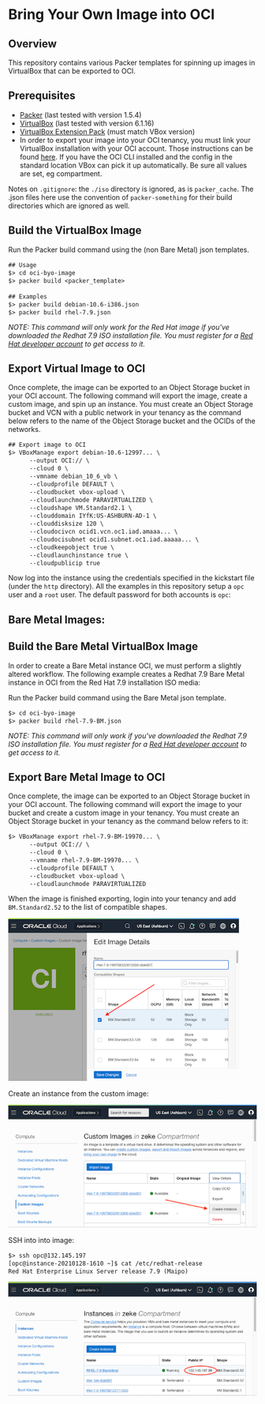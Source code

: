 # Bring Your Own Image into OCI
## Overview

This repository contains various Packer templates for spinning up images in VirtualBox that can be exported to OCI.

## Prerequisites
 * [Packer](https://www.packer.io/) (last tested with version 1.5.4)
 * [VirtualBox](https://www.virtualbox.org/) (last tested with version 6.1.16)
 * [VirtualBox Extension Pack](https://www.virtualbox.org/wiki/Downloads) (must match VBox version)
 * In order to export your image into your OCI tenancy, you must link your VirtualBox installation with your OCI account. Those instructions can be found [here](http://www.oracle.com/us/technologies/virtualization/oracle-vm-vb-oci-export-20190502-5480003.pdf). If you have the OCI CLI installed and the config in the standard location VBox can pick it up automatically. Be sure all values are set, eg compartment.

 Notes on `.gitignore`: the `./iso` directory is ignored, as is `packer_cache`. The
 .json files here use the convention of `packer-something` for their build directories
 which are ignored as well.

## Build the VirtualBox Image
Run the Packer build command using the (non Bare Metal) json templates.
```
## Usage
$> cd oci-byo-image
$> packer build <packer_template>

## Examples
$> packer build debian-10.6-i386.json
$> packer build rhel-7.9.json
```

*NOTE: This command will only work for the Red Hat image if you've downloaded the Redhat 7.9 ISO installation file. You must register for a [Red Hat developer account](https://sso.redhat.com/auth/realms/redhat-external/login-actions/registration?client_id=rhd-web&tab_id=TPAJPLu9Cnk) to get access to it.*


## Export Virtual Image to OCI
Once complete, the image can be exported to an Object Storage bucket in your OCI account. The following command will export the image, create a custom image, and spin up an instance. You must create an Object Storage bucket and VCN with a public network in your tenancy as the command below refers to the name of the Object Storage bucket and the OCIDs of the networks.

```
## Export image to OCI
$> VBoxManage export debian-10.6-12997... \
      --output OCI:// \
      --cloud 0 \
      --vmname debian_10_6_vb \
      --cloudprofile DEFAULT \
      --cloudbucket vbox-upload \
      --cloudlaunchmode PARAVIRTUALIZED \
      --cloudshape VM.Standard2.1 \
      --clouddomain IYfK:US-ASHBURN-AD-1 \
      --clouddisksize 120 \
      --cloudocivcn ocid1.vcn.oc1.iad.amaaa... \
      --cloudocisubnet ocid1.subnet.oc1.iad.aaaaa... \
      --cloudkeepobject true \
      --cloudlaunchinstance true \
      --cloudpublicip true
```

Now log into the instance using the credentials specified in the kickstart file (under the ```http``` directory). All the examples in this repository setup a `opc` user and a `root` user. The default password for both accounts is `opc`:

## Bare Metal Images:
## Build the Bare Metal VirtualBox Image
In order to create a Bare Metal instance OCI, we must perform a slightly altered workflow. The following example creates a Redhat 7.9 Bare Metal instance in OCI from the Red Hat 7.9 installation ISO media:

Run the Packer build command using the Bare Metal json template.
```
$> cd oci-byo-image
$> packer build rhel-7.9-BM.json
```
*NOTE: This command will only work if you've downloaded the Redhat 7.9 ISO installation file. You must register for a [Red Hat developer account](https://sso.redhat.com/auth/realms/redhat-external/login-actions/registration?client_id=rhd-web&tab_id=TPAJPLu9Cnk) to get access to it.*

## Export Bare Metal Image to OCI
Once complete, the image can be exported to an Object Storage bucket in your OCI account. The following command will export the image to your bucket and create a custom image in your tenancy. You must create an Object Storage bucket in your tenancy as the command below refers to it:
```
$> VBoxManage export rhel-7.9-BM-19970... \
      --output OCI:// \
      --cloud 0 \
      --vmname rhel-7.9-BM-19970... \
      --cloudprofile DEFAULT \
      --cloudbucket vbox-upload \
      --cloudlaunchmode PARAVIRTUALIZED
 ```

 When the image is finished exporting, login into your tenancy and add ```BM.Standard2.52``` to the list of compatible shapes.

 ![compatible shapes](screenshots/compatible_shapes.png)

 Create an instance from the custom image:

 ![create instance](screenshots/create_instance.png)

 SSH into into image:

 ```
 $> ssh opc@132.145.197
 [opc@instance-20210128-1610 ~]$ cat /etc/redhat-release
 Red Hat Enterprise Linux Server release 7.9 (Maipo)
 ```

 ![ssh](screenshots/ssh.png)
